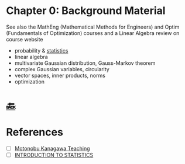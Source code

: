 # Chapter 0: Background Material

See also the MathEng (Mathematical Methods for Engineers) and Optim (Fundamentals of Optimization) courses and a
Linear Algebra review on course website

- probability & [statistics](statistics.ipynb)
- linear algebra
- multivariate Gaussian distribution, Gauss-Markov theorem
- complex Gaussian variables, circularity
- vector spaces, inner products, norms
- optimization

# [:back:](../#round_pushpin-statistical-signal-processing-learning-and-processing)

# References

- [ ] [Motonobu Kanagawa Teaching](https://sites.google.com/site/motonobukanagawa/teaching)
- [ ] [INTRODUCTION TO STATISTICS](https://www.eurecom.fr/en/course/introstat-2024spring)
